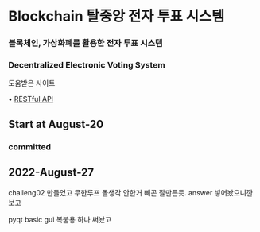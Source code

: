 # Blockchain 탈중앙 전자 투표 시스템
### 블록체인, 가상화폐를 활용한 전자 투표 시스템
### Decentralized Electronic Voting System

도움받은 사이트  

• [RESTful API](https://aws.amazon.com/ko/what-is/restful-api/)


## Start at August-20
### committed

## 2022-August-27 
challeng02 만들었고 
무한루프 돌생각 안한거 빼곤 잘만든듯. 
answer 넣어놨으니깐 보고 

pyqt basic gui 복붙용 하나 써놨고 

